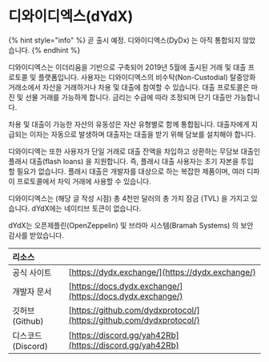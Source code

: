 # 디와이디엑스(dYdX)

{% hint style="info" %}
곧 출시 예정. 디와이디엑스(DyDx) 는 아직 통합되지 않았습니다.
{% endhint %}

디와이디엑스는 이더리움을 기반으로 구축되어 2019년 5월에 출시된 거래 및 대출 프로토콜 및 플랫폼입니다. 사용자는 디와이디엑스의 비수탁(Non-Custodial) 탈중앙화 거래소에서 자산을 거래하거나 차용 및 대출에 참여할 수 있습니다. 대출 프로토콜은 마진 및 선물 거래를 가능하게 합니다. 금리는 수급에 따라 조정되며 단기 대출만 가능합니다.

차용 및 대출이 가능한 자산의 유동성은 자산 유형별로 함께 통합됩니다. 대출자에게 지급되는 이자는 자동으로 발생하며 대출자는 대출을 받기 위해 담보를 설치해야 합니다.

디와이디엑는 또한 사용자가 단일 거래로 대출 잔액을 차입하고 상환하는 무담보 대출인 플래시 대출(flash loans) 을 지원합니다. 즉, 플래시 대출 사용자는 초기 자본을 투입 할 필요가 없습니다. 플래시 대출은 개발자를 대상으로 하는 복잡한 제품이며, 여러 디파이 프로토콜에서 차익 거래에 사용할 수 있습니다.

디와이디엑스는 (해당 글 작성 시점) 총 4천만 달러의 총 가치 잠금 \(TVL\) 을 가지고 있습니다. dYdX에는 네이티브 토큰이 없습니다.

dYdX는 오픈제플린(OpenZeppelin) 및 브라마 시스템(Bramah Systems) 의 보안 감사를 받았습니다.

| 리소스           |                                                                      |
|:------------- |:-------------------------------------------------------------------- |
| 공식 사이트        | [https://dydx.exchange/](https://dydx.exchange/)                     |
| 개발자 문서        | [https://docs.dydx.exchange/](https://docs.dydx.exchange/)           |
| 깃허브(Github)   | [https://github.com/dydxprotocol/](https://github.com/dydxprotocol/) |
| 디스코드(Discord) | [https://discord.gg/yah42Rb](https://discord.gg/yah42Rb)             |





